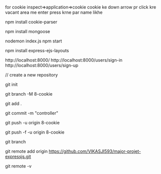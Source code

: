 for cookie inspect=>application=>cookie cookie ke down arrow pr click kre vacant area me enter press krne par name likhe

npm install cookie-parser

npm install mongoose

nodemon index.js
npm start

npm install express-ejs-layouts

http://localhost:8000/
http://localhost:8000/users/sign-in
http://localhost:8000/users/sign-up

// create a new repository 

git init

git branch -M 8-cookie

git add .

git commit -m "controller"

git push -u origin 8-cookie

git push -f -u origin 8-cookie

git branch

git remote add origin https://github.com/VIKASJI593/major-projet-expressjs.git

git remote -v


